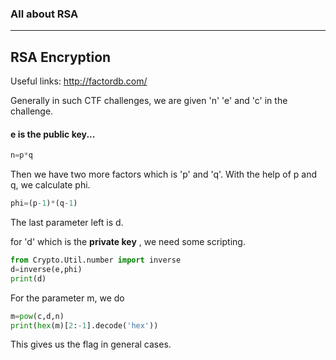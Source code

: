 ### All about RSA 
---
RSA Encryption
---

Useful links: http://factordb.com/


Generally in such CTF challenges, we are given 'n' 'e' and 'c' in the challenge.

#### e is the public key...

```python
n=p*q
```

Then we have two more factors which is 'p' and 'q'.
With the help of p and q, we calculate phi.

```python
phi=(p-1)*(q-1)
```
The last parameter left is d.

for 'd' which is the **private key** , we need some scripting.

```python
from Crypto.Util.number import inverse
d=inverse(e,phi)
print(d)
```
For the parameter m, we do 
```python
m=pow(c,d,n)
print(hex(m)[2:-1].decode('hex'))
```

This gives us the flag in general cases.
